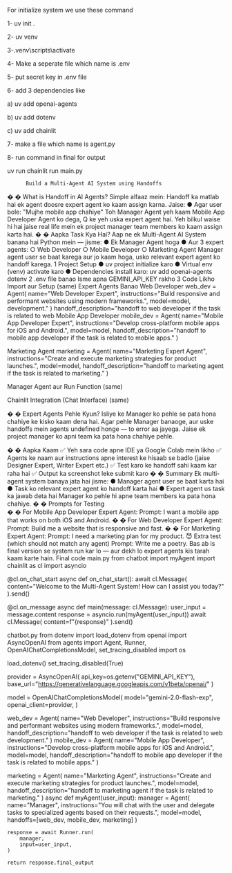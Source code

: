 For initialize system we use these command

1- uv init .

2- uv venv

3-.venv\scripts\activate

4- Make a seperate file which name is .env

5- put secret key in .env file

6- add 3 dependencies like   

a) uv add openai-agents

b) uv add dotenv

c)  uv add chainlit

7- make a file which name is agent.py

8- run command in final for output

  uv run chainlit run main.py




          Build a Multi-Agent AI System using Handoffs  
�
�
 What is Handoff in AI Agents? 
Simple alfaaz mein: 
Handoff ka matlab hai ek agent doosre expert agent ko kaam assign karna. 
Jaise: 
● Agar user bole: "Mujhe mobile app chahiye" 
Toh Manager Agent yeh kaam Mobile App Developer Agent ko dega, Q ke yeh 
uska expert agent hai. 
Yeh bilkul waise hi hai jaise real life mein ek project manager team members ko kaam 
assign karta hai. 
�
�
 Aapka Task Kya Hai? 
Aap ne ek Multi-Agent AI System banana hai Python mein — jisme: 
● Ek Manager Agent hoga 
● Aur 3 expert agents: 
○ Web Developer 
○ Mobile Developer 
○ Marketing Agent 
Manager agent user se baat karega aur jo kaam hoga, usko relevant expert agent ko handoff 
karega. 
1 Project Setup 
● uv project initialize karo 
● Virtual env (venv) activate karo 
● Dependencies install karo: 
uv add  openai-agents dotenv 
2 .env file banao 
Isme apna GEMINI_API_KEY rakho 
3 Code Likho 
Import aur Setup 
(same) 
Expert Agents Banao 
Web Developer 
web_dev = Agent( 
name="Web Developer Expert", 
instructions="Build responsive and performant websites using modern frameworks.", 
model=model, 
development." 
) 
handoff_description="handoff to web developer if the task is related to web 
Mobile App Developer 
mobile_dev = Agent( 
    name="Mobile App Developer Expert", 
    instructions="Develop cross-platform mobile apps for iOS and Android.", 
    model=model, 
    handoff_description="handoff to mobile app developer if the task is related to 
mobile apps." 
) 
 
Marketing Agent 
marketing = Agent( 
    name="Marketing Expert Agent", 
    instructions="Create and execute marketing strategies for product launches.", 
    model=model, 
    handoff_description="handoff to marketing agent if the task is related to 
marketing." 
) 
 
 
Manager Agent aur Run Function 
(same) 
 
Chainlit Integration (Chat Interface) 
(same) 
 
�
�
 Expert Agents Pehle Kyun? 
Isliye ke Manager ko pehle se pata hona chahiye ke kisko kaam dena hai. 
Agar pehle Manager banaoge, aur uske handoffs mein agents undefined honge — to error aa 
jayega. 
Jaise ek project manager ko apni team ka pata hona chahiye pehle. 
 
�
�
 Aapka Kaam 
✅
 Yeh sara code apne IDE ya Google Colab mein likho 
✅
 Agents ke naam aur instructions apne interest ke hisaab se badlo (jaise Designer Expert, Writer
 Expert etc.) 
✅
 Test karo ke handoff sahi kaam kar raha hai 
✅
 Output ka screenshot leke submit karo 
�
�
 Summary 
Ek multi-agent system banaya jata hai jisme: 
● Manager agent user se baat karta hai 
● Task ko relevant expert agent ko handoff karta hai 
● Expert agent us task ka jawab deta hai 
Manager ko pehle hi apne team members ka pata hona chahiye. 
�
�
 Prompts for Testing  
�
�
 For Mobile App Developer Expert Agent: 
Prompt: 
I want a mobile app that works on both iOS and Android. 
�
�
 For Web Developer Expert Agent: 
Prompt: 
Build me a website that is responsive and fast. 
�
�
 For Marketing Expert Agent: 
Prompt: 
I need a marketing plan for my product. 
😈
 Extra test (which should not match any agent) 
Prompt: 
 Write me a poetry. 
Bas ab is final version se system run kar lo — aur dekh lo expert agents kis tarah kaam karte hain. 
Final code 
main.py 
from chatbot import myAgent 
import chainlit as cl 
import asyncio 
 
@cl.on_chat_start 
async def on_chat_start(): 
    await cl.Message( 
        content="Welcome to the Multi-Agent System! How can I assist you 
today?" 
    ).send() 
 
@cl.on_message 
async def main(message: cl.Message): 
    user_input = message.content 
    response = asyncio.run(myAgent(user_input)) 
    await cl.Message( 
        content=f"{response}" 
    ).send() 
 
 
chatbot.py 
from dotenv import load_dotenv 
from openai import AsyncOpenAI 
from agents import Agent, Runner, OpenAIChatCompletionsModel, 
set_tracing_disabled 
import os 
 
load_dotenv() 
set_tracing_disabled(True) 
 
provider = AsyncOpenAI( 
    api_key=os.getenv("GEMINI_API_KEY"), 
    base_url="https://generativelanguage.googleapis.com/v1beta/openai/" 
) 
 
model = OpenAIChatCompletionsModel( 
    model="gemini-2.0-flash-exp", 
    openai_client=provider, 
) 
 
web_dev = Agent( 
    name="Web Developer", 
    instructions="Build responsive and performant websites using modern 
frameworks.", 
    model=model, 
    handoff_description="handoff to web developer if the task is related to 
web development." 
) 
mobile_dev = Agent( 
    name="Mobile App Developer", 
    instructions="Develop cross-platform mobile apps for iOS and Android.", 
    model=model, 
    handoff_description="handoff to mobile app developer if the task is 
related to mobile apps." 
) 
 
marketing = Agent( 
    name="Marketing Agent", 
    instructions="Create and execute marketing strategies for product 
launches.", 
    model=model, 
    handoff_description="handoff to marketing agent if the task is related to 
marketing." 
) 
async def myAgent(user_input): 
    manager = Agent( 
        name="Manager", 
        instructions="You will chat with the user and delegate tasks to
        specialized agents based on their requests.", 
        model=model, 
        handoffs=[web_dev, mobile_dev, marketing] 
    ) 
 
    response = await Runner.run( 
        manager, 
        input=user_input, 
    ) 
 
    return response.final_output 
